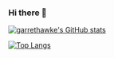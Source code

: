 ### Hi there 👋

<!--
**GarretHawke/GarretHawke** is a ✨ _special_ ✨ repository because its `README.md` (this file) appears on your GitHub profile.

Here are some ideas to get you started:

- 🔭 I’m currently working on ...
- 🌱 I’m currently learning ...
- 👯 I’m looking to collaborate on ...
- 🤔 I’m looking for help with ...
- 💬 Ask me about ...
- 📫 How to reach me: ...
- 😄 Pronouns: ...
- ⚡ Fun fact: ...
-->

<!-- GitHub Stats -->

[![garrethawke's GitHub stats](https://github-readme-stats.vercel.app/api?username=garrethawke&show_icons=true&theme=cobalt)](https://github.com/garrethawke/github-readme-stats)

<!-- Used languages stats -->

[![Top Langs](https://github-readme-stats.vercel.app/api/top-langs/?username=garrethawke)](https://github.com/garrethawke/github-readme-stats)

